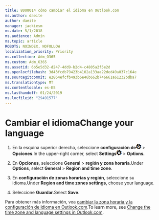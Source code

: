 ```yaml
---
title: 8000014 cómo cambiar el idioma en Outlook.com
ms.author: daeite
author: daeite
manager: jackiesm
ms.date: 5/1/2018
ms.audience: Admin
ms.topic: article
ROBOTS: NOINDEX, NOFOLLOW
localization_priority: Priority
ms.collection: Adm_O365
ms.custom: Adm_O365
ms.assetid: 6b5e5d32-d247-4dd9-b2d4-c4805a2f5e2d
ms.openlocfilehash: 3d43fcdb79423b4102a133aa22ded49a037c164e
ms.sourcegitcommit: e2864efcfb493b6e46b662b746661a61232bdba7
ms.translationtype: MT
ms.contentlocale: es-ES
ms.lasthandoff: 01/24/2019
ms.locfileid: "29491577"
---
```

# <a name="change-your-language"></a><span data-ttu-id="15dae-102">Cambiar el idioma</span><span class="sxs-lookup"><span data-stu-id="15dae-102">Change your language</span></span>

1. <span data-ttu-id="15dae-103">En la esquina superior derecha, seleccione **configuración de**![configuración de](media/f4b2e798-fff1-4a14-931f-5677a4543b58.png) \> **Opciones**.</span><span class="sxs-lookup"><span data-stu-id="15dae-103">In the upper-right corner, select **Settings**![Settings](media/f4b2e798-fff1-4a14-931f-5677a4543b58.png) \> **Options**.</span></span>
    
2. <span data-ttu-id="15dae-104">En **Opciones**, seleccione **General** \> **región y zona horaria**.</span><span class="sxs-lookup"><span data-stu-id="15dae-104">Under **Options**, select **General** \> **Region and time zone**.</span></span>
    
3. <span data-ttu-id="15dae-105">En **configuración de zonas horarias y región**, seleccione su idioma.</span><span class="sxs-lookup"><span data-stu-id="15dae-105">Under **Region and time zones settings**, choose your language.</span></span>
    
4. <span data-ttu-id="15dae-106">Seleccione **Guardar**.</span><span class="sxs-lookup"><span data-stu-id="15dae-106">Select **Save**.</span></span>
    
<span data-ttu-id="15dae-107">Para obtener más información, vea [cambiar la zona horaria y la configuración de idioma en Outlook.com](https://go.microsoft.com/fwlink/p/?linkid=873132).</span><span class="sxs-lookup"><span data-stu-id="15dae-107">To learn more, see [Change the time zone and language settings in Outlook.com](https://go.microsoft.com/fwlink/p/?linkid=873132).</span></span>
  

